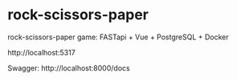 # rock-scissors-paper
 rock-scissors-paper game: FASTapi + Vue + PostgreSQL + Docker

 http://localhost:5317


Swagger: http://localhost:8000/docs
